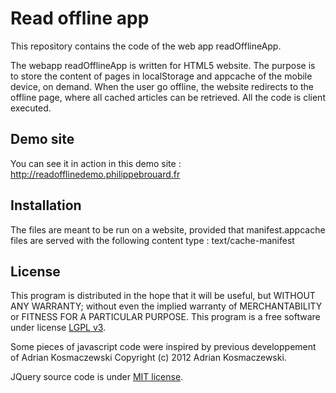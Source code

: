 Read offline app
=========================================

This repository contains the code of the web app readOfflineApp.

The webapp readOfflineApp is written for HTML5 website. The purpose is to store 
the content of pages in localStorage and appcache of the mobile device, on demand.
When the user go offline, the website redirects to the offline page, where all cached
articles can be retrieved. All the code is client executed.

Demo site
---------

You can see it in action in this demo site : http://readofflinedemo.philippebrouard.fr

Installation
------------

The files are meant to be run on a website, provided that manifest.appcache files are 
served with the following content type : text/cache-manifest

License
-------

This program is distributed in the hope that it will be useful,
but WITHOUT ANY WARRANTY; without even the implied warranty of
MERCHANTABILITY or FITNESS FOR A PARTICULAR PURPOSE. This program
is a free software under license [LGPL v3][1].
    
Some pieces of javascript code were inspired by previous developpement 
of Adrian Kosmaczewski Copyright (c) 2012 Adrian Kosmaczewski. 
    
JQuery source code is under [MIT license][2].
	
[1]:http://www.gnu.org/licenses/lgpl.html
[2]:https://github.com/jquery/jquery/blob/master/MIT-LICENSE.txt
    
